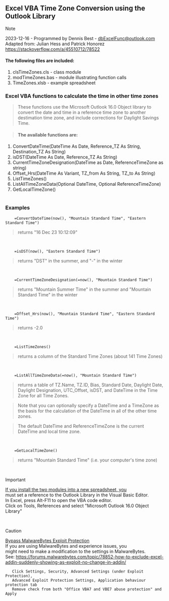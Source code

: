 ## Excel VBA Time Zone Conversion using the Outlook Library
 
> [!NOTE]
> 2023-12-16 - Programmed by Dennis Best - dbExcelFunc@outlook.com<br/>
> Adapted from: Julian Hess and Patrick Honorez<br/> 
> https://stackoverflow.com/a/45510712/78522

#### The following files are included:<br/>
1. clsTimeZones.cls - class module<br/>
2. modTimeZones.bas - module illustrating function calls<br/>
3. TimeZones.xlsb - example spreadsheet<br/>
       

  
### Excel VBA functions to calculate the time in other time zones
> These functions use the Microsoft Outlook 16.0 Object library to convert the date and time in a reference time zone to another destimation time zone, and include corrections for Daylight Savings Time.

> #### The available functions are:<br/>
1. ConvertDateTime(DateTime As Date, Reference_TZ As String, Destination_TZ As String)<br/>
2. isDST(DateTime As Date, Reference_TZ As String)<br/>
3. CurrentTimeZoneDesignation(DateTime as Date, ReferenceTimeZone as string)<br/>
4. Offset_Hrs(DateTime As Variant, TZ_from As String, TZ_to As String)<br/>
5. ListTimeZones()<br/>
6. ListAllTimeZoneData(Optional DateTime, Optional ReferenceTimeZone)<br/>
7. GetLocalTimeZone()<br/><br/> 

### Examples
```VBA
    =ConvertDateTime(now(), "Mountain Standard Time", "Eastern Standard Time") 
```
> returns "16 Dec 23 10:12:09"

<br/>

```VBA
    =isDST(now(), "Eastern Standard Time") 
```
> returns "DST" in the summer, and "-" in the winter

<br/>

```VBA
    =CurrentTimeZoneDesignation(=now(), "Mountain Standard Time") 
```
> returns "Mountain Summer Time" in the summer and "Mountain Standard Time" in the winter

<br/>

```VBA
    =Offset_Hrs(now(), "Mountain Standard Time", "Eastern Standard Time") 
```
> returns -2.0

<br/>

```VBA   
    =ListTimeZones()
```
> returns a column of the Standard Time Zones (about 141 Time Zones)

<br/>

```VBA
    =ListAllTimeZoneData(=now(), "Mountain Standard Time")
```
> returns a table of TZ.Name, TZ.ID, Bias, Standard Date, Daylight Date, 
> Daylight Designation, UTC_Offset, isDST, and DateTime in the Time Zone
> for all Time Zones. <br/>

> Note that you can optionally specify a DateTime and a TimeZone as the basis for the 
> calculation of the DateTime in all of the other time zones. <br/>

> The default DateTime and ReferenceTimeZone is the current DateTime and local time zone.

<br/>

```VBA
    =GetLocalTimeZone() 
```
> returns "Mountain Standard Time" (i.e. your computer's time zone)

<br/>

> [!IMPORTANT]
> <u>If you install the two modules into a new spreadsheet, you</u><br/> 
> must set a reference to the Outlook Library in the Visual Basic Editor.<br/>
>    In Excel, press Alt-F11 to open the VBA code editor.<br/>
>    Click on Tools, References and select "Microsoft Outlook 16.0 Object Library"

<br/>

> [!CAUTION]
> <u>Bypass MalwareBytes Exploit Protection</u><br/>
> If you are using MalwareBytes and experience issues, you<br/>
> might need to make a modification to the settings in MalwareBytes.<br/>
> See: https://forums.malwarebytes.com/topic/78852-how-to-exclude-excel-addin-suddenly-showing-as-exploit-no-change-in-addin/
>
>```
>    Click Settings, Security, Advanced Settings (under Exploit Protection),
>    Advanced Exploit Protection Settings, Application behaviour protection tab
>    Remove check from both "Office VBA7 and VBE7 abuse protection" and Apply
>```
